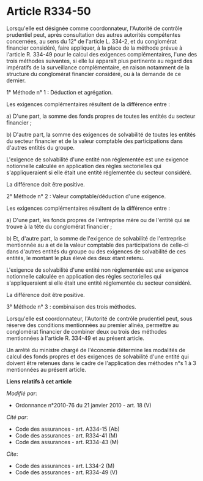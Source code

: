 # Article R334-50

Lorsqu'elle est désignée comme coordonnateur, l'Autorité de contrôle prudentiel peut, après consultation des autres autorités
compétentes concernées, au sens du 12° de l'article L. 334-2, et du conglomérat financier considéré, faire appliquer, à la
place de la méthode prévue à l'article R. 334-49 pour le calcul des exigences complémentaires, l'une des trois méthodes
suivantes, si elle lui apparaît plus pertinente au regard des impératifs de la surveillance complémentaire, en raison
notamment de la structure du conglomérat financier considéré, ou à la demande de ce dernier.

1° Méthode n° 1 : Déduction et agrégation.

Les exigences complémentaires résultent de la différence entre :

a) D'une part, la somme des fonds propres de toutes les entités du secteur financier ;

b) D'autre part, la somme des exigences de solvabilité de toutes les entités du secteur financier et de la valeur comptable
des participations dans d'autres entités du groupe.

L'exigence de solvabilité d'une entité non réglementée est une exigence notionnelle calculée en application des règles
sectorielles qui s'appliqueraient si elle était une entité réglementée du secteur considéré.

La différence doit être positive.

2° Méthode n° 2 : Valeur comptable/déduction d'une exigence.

Les exigences complémentaires résultent de la différence entre :

a) D'une part, les fonds propres de l'entreprise mère ou de l'entité qui se trouve à la tête du conglomérat financier ;

b) Et, d'autre part, la somme de l'exigence de solvabilité de l'entreprise mentionnée au a et de la valeur comptable des
participations de celle-ci dans d'autres entités du groupe ou des exigences de solvabilité de ces entités, le montant le plus
élevé des deux étant retenu.

L'exigence de solvabilité d'une entité non réglementée est une exigence notionnelle calculée en application des règles
sectorielles qui s'appliqueraient si elle était une entité réglementée du secteur considéré.

La différence doit être positive.

3° Méthode n° 3 : combinaison des trois méthodes.

Lorsqu'elle est coordonnateur, l'Autorité de contrôle prudentiel peut, sous réserve des conditions mentionnées au premier
alinéa, permettre au conglomérat financier de combiner deux ou trois des méthodes mentionnées à l'article R. 334-49 et au
présent article.

Un arrêté du ministre chargé de l'économie détermine les modalités de calcul des fonds propres et des exigences de
solvabilité d'une entité qui doivent être retenues dans le cadre de l'application des méthodes n°s 1 à 3 mentionnées au
présent article.

**Liens relatifs à cet article**

_Modifié par_:

  - Ordonnance n°2010-76 du 21 janvier 2010 - art. 18 (V)

_Cité par_:

  - Code des assurances - art. A334-15 (Ab)
  - Code des assurances - art. R334-41 (M)
  - Code des assurances - art. R334-43 (M)

_Cite_:

  - Code des assurances - art. L334-2 (M)
  - Code des assurances - art. R334-49 (V)
